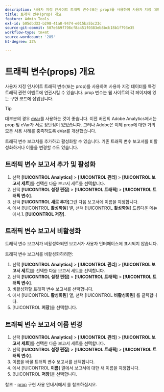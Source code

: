 ```yaml
---
description: 사용자 지정 인사이트 트래픽 변수(또는 prop)를 사용하여 사용자 지정 데이터를 특정 트래픽 관련 이벤트에 연관시킬 수 있습니다. prop 변수는 웹 사이트의 각 페이지에 있는 구현 코드에 삽입됩니다.
title: 트래픽 변수(prop) 개요
feature: Admin Tools
exl-id: b05dbd33-b298-41a0-9474-e015ba5bc23c
source-git-commit: 507e669f798cf8a451f0383eb8bcb18b1f793e35
workflow-type: tm+mt
source-wordcount: '285'
ht-degree: 32%

---
```


# 트래픽 변수(props) 개요

사용자 지정 인사이트 트래픽 변수(또는 prop)를 사용하여 사용자 지정 데이터를 특정 트래픽 관련 이벤트에 연관시킬 수 있습니다. prop 변수는 웹 사이트의 각 페이지에 있는 구현 코드에 삽입됩니다.

>[!TIP]
>
>대부분의 경우 [eVar](/help/implement/vars/page-vars/evar.md)를 사용하는 것이 좋습니다. 이전 버전의 Adobe Analytics에서는 prop 및 eVar가 서로 장단점이 있었습니다. 그러나 Adobe은 이제 prop에 대한 거의 모든 사용 사례를 충족하도록 eVar를 개선했습니다.

트래픽 변수 보고서를 추가하고 활성화할 수 있습니다. 기존 트래픽 변수 보고서를 비활성화하거나 이름을 변경할 수도 있습니다.

## 트래픽 변수 보고서 추가 및 활성화

1. 선택 **[!UICONTROL Analytics]** > **[!UICONTROL 관리]** > **[!UICONTROL 보고서 세트]**&#x200B;를 선택한 다음 보고서 세트를 선택합니다.
1. 선택 **[!UICONTROL 설정 편집]** > **[!UICONTROL 트래픽]** > **[!UICONTROL 트래픽 변수]**.
1. 선택 **[!UICONTROL 새로 추가]**&#x200B;그런 다음 보고서에 이름을 지정합니다.
1. 에서 [!UICONTROL **활성화됨**] 열, 선택 [!UICONTROL **활성화됨**] 드롭다운 메뉴에서.1. **[!UICONTROL 저장]**.

## 트래픽 변수 보고서 비활성화

트래픽 변수 보고서가 비활성화되면 보고서가 사용자 인터페이스에 표시되지 않습니다.

트래픽 변수 보고서를 비활성화하려면:

1. 선택 **[!UICONTROL Analytics]** > **[!UICONTROL 관리]** > **[!UICONTROL 보고서 세트]**&#x200B;를 선택한 다음 보고서 세트를 선택합니다.
1. 선택 **[!UICONTROL 설정 편집]** > **[!UICONTROL 트래픽]** > **[!UICONTROL 트래픽 변수]**.
1. 비활성화할 트래픽 변수 보고서를 선택합니다.
1. 에서 [!UICONTROL **활성화됨**] 열, 선택 [!UICONTROL **비활성화됨**] 를 클릭합니다.
1. [!UICONTROL **저장**]&#x200B;을 선택합니다.

## 트래픽 변수 보고서 이름 변경

1. 선택 **[!UICONTROL Analytics]** > **[!UICONTROL 관리]** > **[!UICONTROL 보고서 세트]**&#x200B;를 선택한 다음 보고서 세트를 선택합니다.
1. 선택 **[!UICONTROL 설정 편집]** > **[!UICONTROL 트래픽]** > **[!UICONTROL 트래픽 변수]**.
1. 이름을 바꿀 트래픽 변수 보고서를 선택합니다.
1. 에서 [!UICONTROL **이름**] 열에서 보고서에 대한 새 이름을 지정합니다.
1. [!UICONTROL **저장**]&#x200B;을 선택합니다.

참조 - [prop](/help/implement/vars/page-vars/prop.md) 구현 사용 안내서에서 를 참조하십시오.
